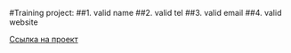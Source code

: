 #Training project:
##1. valid name
##2. valid tel
##3. valid email
##4. valid website

[Ссылка на проект ](https://marityz.github.io/regexp-sprint10/)